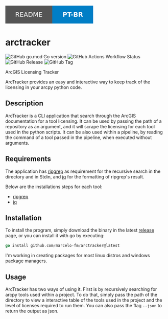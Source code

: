 [![Readme PT-BR](/assets/readme-pt-br.svg)](/docs/readme/readme-pt-br.md)

# arctracker

![GitHub go.mod Go version](https://img.shields.io/github/go-mod/go-version/marcelo-fm/arctracker?style=for-the-badge) ![GitHub Actions Workflow Status](https://img.shields.io/github/actions/workflow/status/marcelo-fm/arctracker/.github%2Fworkflows%2Fgo.yml?style=for-the-badge) ![GitHub Release](https://img.shields.io/github/v/release/marcelo-fm/arctracker?style=for-the-badge) ![GitHub Tag](https://img.shields.io/github/v/tag/marcelo-fm/arctracker?style=for-the-badge)

ArcGIS Licensing Tracker

ArcTracker provides an easy and interactive way to keep track of the licensing
in your arcpy python code.

## Description

ArcTracker is a CLI application that search through the ArcGIS documentation for
a tool licensing. It can be used by passing the path of a repository as an
argument, and it will scrape the licensing for each tool used in the python
scripts. It can be also used within a pipeline, by reading the command of a tool
passed in the pipeline, when executed without arguments.

## Requirements

The application has [ripgrep](https://github.com/BurntSushi/ripgrep) as requirement for the recursive search in the directory and in Stdin, and [jq](https://github.com/jqlang/jq) for the formatting of ripgrep's result.

Below are the installations steps for each tool:

- [ripgrep](https://github.com/BurntSushi/ripgrep?tab=readme-ov-file#installation)
- [jq](https://github.com/jqlang/jq?tab=readme-ov-file#installation)

## Installation

To install the program, simply download the binary in the latest
[release](https://github.com/marcelo-fm/arctracker/releases) page, or you can
install it with go by executing:

```go
go install github.com/marcelo-fm/arctracker@latest
```

I'm working in creating packages for most linux distros and windows package managers.

## Usage

ArcTracker has two ways of using it. First is by recursively searching for arcpy tools used within a project. To do that, simply pass the path of the directory to view a interactive table of the tools used in the project and the level of licenses required to run them. You can also pass the flag `--json` to return the output as json.
